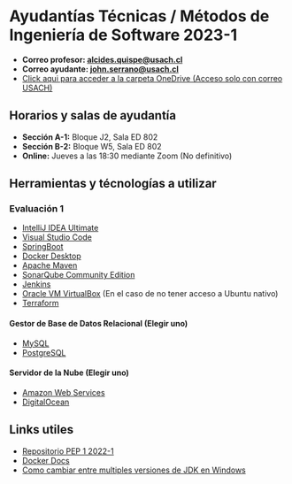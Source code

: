# Ayudantías Técnicas / Métodos de Ingeniería de Software 2023-1
* **Correo profesor: alcides.quispe@usach.cl**
* **Correo ayudante: john.serrano@usach.cl**
* [Click aqui para acceder a la carpeta OneDrive (Acceso solo con correo USACH)](https://usachcl-my.sharepoint.com/:f:/g/personal/john_serrano_usach_cl/ElCnSlPjVmRGl34nc21hs_oBe8QPJ8hVZtT2r25hHG7QOA?e=Z3BDb0)

## Horarios y salas de ayudantía
* **Sección A-1:** Bloque J2, Sala ED 802
* **Sección B-2:** Bloque W5, Sala ED 802
* **Online:** Jueves a las 18:30 mediante Zoom (No definitivo)

## Herramientas y técnologías a utilizar
### Evaluación 1
* [IntelliJ IDEA Ultimate](https://www.jetbrains.com/idea/download/#section=windows)
* [Visual Studio Code](https://code.visualstudio.com/)
* [SpringBoot](https://start.spring.io/)
* [Docker Desktop](https://www.docker.com/products/docker-desktop/)
* [Apache Maven](https://maven.apache.org/download.cgi)
* [SonarQube Community Edition](https://www.sonarsource.com/products/sonarqube/)
* [Jenkins](https://www.jenkins.io/)
* [Oracle VM VirtualBox](https://www.virtualbox.org/) (En el caso de no tener acceso a Ubuntu nativo)
* [Terraform](https://www.terraform.io/)

#### Gestor de Base de Datos Relacional (Elegir uno)
* [MySQL](https://www.mysql.com/)
* [PostgreSQL](https://www.postgresql.org/)

#### Servidor de la Nube (Elegir uno)
* [Amazon Web Services](https://aws.amazon.com/es/?nc2=h_lg)
* [DigitalOcean](https://www.digitalocean.com/)

## Links utiles
* [Repositorio PEP 1 2022-1](https://github.com/PodssilDev/Tingeso_PEP1)
* [Docker Docs](https://docs.docker.com/)
* [Como cambiar entre multiples versiones de JDK en Windows](https://youtu.be/A5FHcR3cE-w)
